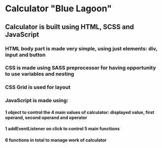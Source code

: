 
# Calculator "Blue Lagoon"



## Calculator is built using HTML, SCSS and JavaScript



### HTML body part is made very simple, using just elements: div, input and button


### CSS is made using SASS preprocessor for having opportunity to use variables and nesting
### CSS Grid is used for layout



### JavaScript is made using:
#### 1 object to control the 4 main values of calculator: displayed value, first operand, second operand and operator
#### 1 addEventListener  on click to control 5 main functions
#### 6 functions in total to manage work of calculator
